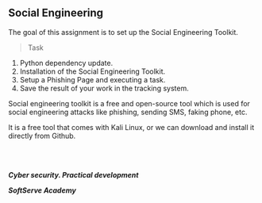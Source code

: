 ## Social Engineering

The goal of this assignment is to set up the Social Engineering Toolkit.

>Task
1. Python dependency update.
2. Installation of the Social Engineering Toolkit.
3. Setup a Phishing Page and executing a task.
4. Save the result of your work in the tracking system.

Social engineering toolkit is a free and open-source tool which is used for social engineering attacks like phishing, sending SMS, faking phone, etc.

It is a free tool that comes with Kali Linux, or we can download and install it directly from Github.

<br/><br/>

_**Cyber security. Practical development**_ 

_**SoftServe Academy**_

<br/>
